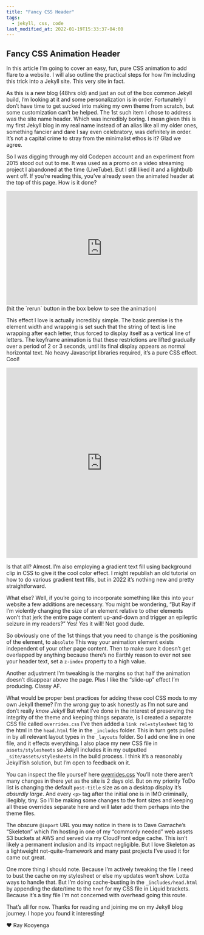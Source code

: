 ```yaml
---
title: "Fancy CSS Header"
tags:
  - jekyll, css, code
last_modified_at: 2022-01-19T15:33:37-04:00
---
```

Fancy CSS Animation Header
--------------------------

In this article I’m going to cover an easy, fun, pure CSS animation to add flare to a website. I will also outline the practical steps for how I’m including this trick into a Jekyll site. This very site in fact.

As this is a new blog (48hrs old) and just an out of the box common Jekyll build, I’m looking at it and some personalization is in order. Fortunately I don’t have time to get sucked into making my own theme from scratch, but some customization can’t be helped. The 1st such item I chose to address was the site name header. Which was incredibly boring. I mean given this is my first Jekyll blog in my real name instead of an alias like all my older ones, something fancier and dare I say even celebratory, was definitely in order. It’s not a capital crime to stray from the minimalist ethos is it? Glad we agree.

So I was digging through my old Codepen account and an experiment from 2015 stood out out to me. It was used as a promo on a video streaming project I abandoned at the time (LiveTube). But I still liked it and a lightbulb went off. If you’re reading this, you’ve already seen the animated header at the top of this page. How is it done?
<iframe allowfullscreen="true" allowpaymentrequest="true" allowtransparency="true" class="cp_embed_iframe " frameborder="0" height="300" width="100%" name="cp_embed_1" scrolling="no" src="https://codepen.io/deadflowers/embed/qBPgLbJ?height=300&amp;theme-id=26435&amp;default-tab=result&amp;slug-hash=qBPgLbJ&amp;user=deadflowers&amp;name=cp_embed_1" style="width: 100%; overflow:hidden; display:block;" title="CodePen Embed" loading="lazy" id="cp_embed_qBPgLbJ" allow="autoplay 'self'; fullscreen 'self'"></iframe>
(hit the `rerun` button in the box below to see the animation)

This effect I love is actually incredibly simple. The basic premise is the element width and wrapping is set such that the string of text is line wrapping after each letter, thus forced to display itself as a vertical line of letters. The keyframe animation is that these restrictions are lifted gradually over a period of 2 or 3 seconds, until its final display appears as normal horizontal text. No heavy Javascript libraries required, it’s a pure CSS effect. Cool!

<div class="cp_embed_wrapper"><iframe allowfullscreen="true" allowpaymentrequest="true" allowtransparency="true" class="cp_embed_iframe " frameborder="0" height="500" width="100%" name="cp_embed_2" scrolling="no" src="https://codepen.io/embed/prefill" style="width: 100%; overflow:hidden; display:block;" title="CodePen Embed" id="cp_embed_qBPgLbJ" allow="autoplay 'self'; fullscreen 'self'"></iframe><form class="cp_embed_form" style="display: none;" method="post" action="https://codepen.io/embed/prefill" target="cp_embed_2"><input type="hidden" name="height" value="500"><input type="hidden" name="default-tab" value="css"><input type="hidden" name="slug-hash" value="qBPgLbJ"><input type="hidden" name="user" value="deadflowers"><input type="hidden" name="name" value="cp_embed_2"><input type="hidden" name="data" value="{&quot;title&quot;:&quot;Letter Shift CSS Text Animation&quot;,&quot;description&quot;:&quot;CSS effect that essentially animates the transition of a column of text into a row of text.\n\nUse featured on [raykooyenga.com](https://raykooyenga.com)&quot;,&quot;tags&quot;:[&quot;css&quot;,&quot;html&quot;,&quot;animation&quot;,&quot;raykooyenga&quot;],&quot;head&quot;:&quot;&lt;title&gt;raykooyenga.com header text&lt;/title&gt;&quot;,&quot;scripts&quot;:[],&quot;stylesheets&quot;:[],&quot;html&quot;:&quot;&lt;div class=\&quot;shift-text\&quot;&gt;ray&lt;em&gt;.&lt;/em&gt;kooyenga&lt;/div&gt;\n&quot;,&quot;css&quot;:&quot;@import url(\&quot;https://fonts.googleapis.com/css?family=Audiowide\&quot;);\nbody {\n  background:black;\n}\nem {\n  color:red;\n  font-weight:bolder;\n}\n.shift-text {\n  padding: 1em;\n  overflow: hidden;\n  border: none;\n  position:absolute;\n  z-index:1000;\n  font: normal 3em \&quot;Audiowide\&quot;, Helvetica, sans-serif;\n  color: #FFF;\n  text-align: center;\n  text-overflow: ellipsis;\n  animation: shiftAnim 3s linear 1;\n  -webkit-animation: shiftAnim 3s linear 1;\n  max-width: 600px;\n  word-wrap: break-word;\n  line-height: 70%;\n  letter-spacing: -1px;\n  margin-left:2em;\n}\n@keyframes shiftAnim {\n from {\n    max-width: 2px;\n  }\n  to {\n    max-width: 600px;\n  }\n}\n@-webkit-keyframes shiftAnim {\n  from {\n    max-width: 2px;\n  }\n  to {\n    max-width: 600px;\n  }\n}\n\n/* adjustment for codepen embed viewed on mobile */\n@media only screen and (max-width: 600px) {\n    .shift-text {\n      margin-left:1em;\n      font: normal 1.5em \&quot;Audiowide\&quot;, Helvetica, sans-serif;\n  }\n}&quot;}"></form></div>
<script async="" src="https://cpwebassets.codepen.io/assets/embed/ei.js"></script>

Is that all? Almost. I’m also employing a gradient text fill using background clip in CSS to give it the cool color effect. I might republish an old tutorial on how to do various gradient text fills, but in 2022 it’s nothing new and pretty straightforward.

What else? Well, if you’re going to incorporate something like this into your website a few additions are necessary. You might be wondering, “But Ray if I’m violently changing the size of an element relative to other elements won’t that jerk the entire page content up-and-down and trigger an epileptic seizure in my readers?” Yes! Yes it will! Not good dude.

So obviously one of the 1st things that you need to change is the positioning of the element, to `absolute` This way your animation element exists independent of your other page content. Then to make sure it doesn’t get overlapped by anything because there’s no Earthly reason to ever not see your header text, set a `z-index` property to a high value.

Another adjustment I’m tweaking is the margins so that half the animation doesn’t disappear above the page. Plus I like the “slide-up” effect I’m producing. Classy AF.

What would be proper best practices for adding these cool CSS mods to my own Jekyll theme? I’m the wrong guy to ask honestly as I’m not sure and don’t really _know Jekyll_ But what I’ve done in the interest of preserving the integrity of the theme and keeping things separate, is I created a separate CSS file called `overrides.css` I’ve then added a `link rel=stylesheet` tag to the html in the `head.html` file in the `_includes` folder. This in turn gets pulled in by all relevant layout types in the `_layouts` folder. So I add one line in one file, and it effects everything. I also place my new CSS file in `assets/stylesheets` so Jekyll includes it in my outputted `_site/assets/stylesheets` in the build process. I think it’s a reasonably Jekyll’ish solution, but I’m open to feedback on it.

You can inspect the file yourself here [overrides.css](https://web.archive.org/web/20220131015331/https://raykooyenga.com/assets/stylesheets/overrides.css) You’ll note there aren’t many changes in there yet as the site is 2 days old. But on my priority ToDo list is changing the default `post-title` size as on a desktop display it’s _absurdly large_. And every `<p>` tag after the initial one is in IMO criminally, illegibly, tiny. So I’ll be making some changes to the font sizes and keeping all these overrides separate here and will later add them perhaps into the theme files.

The obscure `@import` URL you may notice in there is to Dave Gamache’s “Skeleton” which I’m hosting in one of my “commonly needed” web assets S3 buckets at AWS and served via my CloudFront edge cache. This isn’t likely a permanent inclusion and its impact negligible. But I love Skeleton as a lightweight not-quite-framework and many past projects I’ve used it for came out great.

One more thing I should note. Because I’m actively tweaking the file I need to bust the cache on my stylesheet or else my updates won’t show. Lotta ways to handle that. But I’m doing cache-busting in the `_includes/head.html` by appending the date/time to the `href` for my CSS file in Liquid brackets. Because it’s a tiny file I’m not concerned with overhead going this route.

That’s all for now. Thanks for reading and joining me on my Jekyll blog journey. I hope you found it interesting!

❤️ Ray Kooyenga
